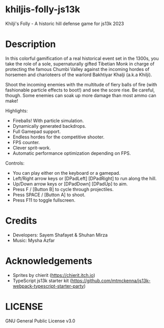 # khiljis-folly-js13k

Khilji's Folly - A historic hill defense game for js13k 2023

# Description

In this colorful gamification of a real historical event set in the 1300s, you take the role of a sole, supernaturally gifted Tibetian Monk in charge of protecting the famous Chumbi Valley against the incoming hordes of horsemen and charioteers of the warlord Bakhtiyar Khalji (a.k.a Khilji).

Shoot the incoming enemies with the multitude of fiery balls of fire (with fashionable particle effects to boot!) and see the score rise. Be careful, though. Some enemies can soak up more damage than most ammo can make!

Highlights:

- Fireballs! With particle simulation.
- Dynamically generated backdrops.
- Full Gamepad support.
- Endless hordes for the competitive shooter.
- FPS counter.
- Clever sprit-work.
- Automatic performance optimization depending on FPS.

Controls:

- You can play either on the keyboard or a gamepad.
- Left/Right arrow keys or [DPadLeft] [DPadRight] to run along the hill.
- Up/Down arrow keys or [DPadDown] [DPadUp] to aim.
- Press F / [Button B] to cycle through projectiles.
- Press SPACE / [Button A] to shoot.
- Press F11 to toggle fullscreen.

# Credits

- Developers: Sayem Shafayet & Shuhan Mirza
- Music: Mysha Azfar

# Acknowledgements

- Sprites by chierit (https://chierit.itch.io)
- TypeScript js13k starter kit (https://github.com/mtmckenna/js13k-webpack-typescript-starter-party)

# LICENSE

GNU General Public License v3.0

